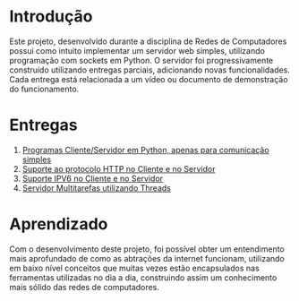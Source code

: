 # Introdução 

Este projeto, desenvolvido durante a disciplina de Redes de Computadores possui como intuito implementar um servidor web simples, utilizando programação com sockets em Python. 
O servidor foi progressivamente construído utilizando entregas parciais, adicionando novas funcionalidades. Cada entrega está relacionada a um vídeo ou documento de demonstração do funcionamento. 

# Entregas

1. [Programas Cliente/Servidor em Python, apenas para comunicação simples](https://drive.google.com/file/d/1Pz_alzJ-hHy0t2XDKJvaE3ICO0kYPWKT/view?usp=sharing)
2. [Suporte ao protocolo HTTP no Cliente e no Servidor](https://drive.google.com/file/d/11qdp-8m9ZOMLCRE5Z6C8Y4_drlqWL6aY/view?usp=sharing)
3. [Suporte IPV6 no Cliente e no Servidor](https://docs.google.com/document/d/1UyQbUXnrJqhrqAOMuej_ozoe32CUjbNiO3J3TIZ6JJM/edit?usp=sharing)
4. [Servidor Multitarefas utilizando Threads](https://docs.google.com/document/d/1OuWcFdzXNXbtLZVzEU-3Dy-F4McXhGTO8JHLV_v2sNY/edit?usp=sharing)

# Aprendizado

Com o desenvolvimento deste projeto, foi possível obter um entendimento mais aprofundado de como as abtrações da internet funcionam,
utilizando em baixo nível conceitos que muitas vezes estão encapsulados nas ferramentas utilizadas no dia a dia, construindo assim um conhecimento mais
sólido das redes de computadores.
